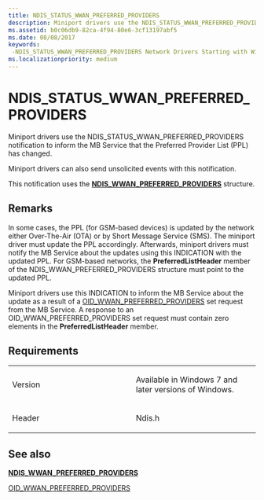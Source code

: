 ```yaml
---
title: NDIS_STATUS_WWAN_PREFERRED_PROVIDERS
description: Miniport drivers use the NDIS_STATUS_WWAN_PREFERRED_PROVIDERS notification to inform the MB Service that the Preferred Provider List (PPL) has changed.
ms.assetid: b0c06db9-82ca-4f94-80e6-3cf13197abf5
ms.date: 08/08/2017
keywords: 
 -NDIS_STATUS_WWAN_PREFERRED_PROVIDERS Network Drivers Starting with Windows Vista
ms.localizationpriority: medium
---
```


# NDIS\_STATUS\_WWAN\_PREFERRED\_PROVIDERS


Miniport drivers use the NDIS\_STATUS\_WWAN\_PREFERRED\_PROVIDERS notification to inform the MB Service that the Preferred Provider List (PPL) has changed.

Miniport drivers can also send unsolicited events with this notification.

This notification uses the [**NDIS\_WWAN\_PREFERRED\_PROVIDERS**](https://docs.microsoft.com/windows-hardware/drivers/ddi/content/ndiswwan/ns-ndiswwan-_ndis_wwan_preferred_providers) structure.

Remarks
-------

In some cases, the PPL (for GSM-based devices) is updated by the network either Over-The-Air (OTA) or by Short Message Service (SMS). The miniport driver must update the PPL accordingly. Afterwards, miniport drivers must notify the MB Service about the updates using this INDICATION with the updated PPL. For GSM-based networks, the **PreferredListHeader** member of the NDIS\_WWAN\_PREFERRED\_PROVIDERS structure must point to the updated PPL.

Miniport drivers use this INDICATION to inform the MB Service about the update as a result of a [OID\_WWAN\_PREFERRED\_PROVIDERS](oid-wwan-preferred-providers.md) set request from the MB Service. A response to an OID\_WWAN\_PREFERRED\_PROVIDERS set request must contain zero elements in the **PreferredListHeader** member.

Requirements
------------

<table>
<colgroup>
<col width="50%" />
<col width="50%" />
</colgroup>
<tbody>
<tr class="odd">
<td><p>Version</p></td>
<td><p>Available in Windows 7 and later versions of Windows.</p></td>
</tr>
<tr class="even">
<td><p>Header</p></td>
<td>Ndis.h</td>
</tr>
</tbody>
</table>

## See also


[**NDIS\_WWAN\_PREFERRED\_PROVIDERS**](https://docs.microsoft.com/windows-hardware/drivers/ddi/content/ndiswwan/ns-ndiswwan-_ndis_wwan_preferred_providers)

[OID\_WWAN\_PREFERRED\_PROVIDERS](oid-wwan-preferred-providers.md)

 

 




